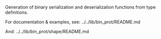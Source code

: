 Generation of binary serialization and deserialization functions from type definitions.

For documentation & examples, see: 
    ../../lib/bin_prot/README.md

And:
    ../../lib/bin_prot/shape/README.md
